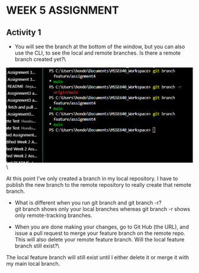 # WEEK 5 ASSIGNMENT

## Activity 1
* You will see the branch at the bottom of the window, but you can also use the CLI, to see the local and remote branches. Is there a remote branch created yet?\

![Creating New Branch](./Images/Create_feature_branch.png)\

At this point I've only created a branch in my local repository. I have to publish the new branch to the remote repository to really create that remote branch.

* What is different when you run git branch and git branch -r?\
git branch shows only your local branches whereas git branch -r shows only remote-tracking branches.

* When you are done making your changes, go to Git Hub (the URL), and issue a pull request to merge your feature branch on the remote repo. This will also delete your remote feature branch. Will the local feature branch still exist?\

The local feature branch will still exist until I either delete it or merge it with my main local branch.






